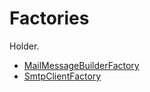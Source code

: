# Factories
Holder.

- [MailMessageBuilderFactory](./factories/MailMessageBuilderFactory.md)
- [SmtpClientFactory](./factories/SmtpClientFactory.md)